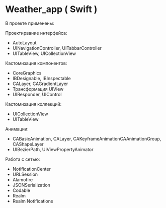 # Weather_app ( Swift )

В проекте применены: 

Проектирвание интерфейса:
 - AutoLayout
 - UINavigationController, UITabbarController
 - UITableView, UICollectionView

Кастомизация компонентов:
 - CoreGraphics
 - IBDesignable, IBInspectable
 - CALayer, CAGradientLayer
 - Трансформация UIView
 - UIResponder, UIControl

Кастомизация коллекций:
 - UICollectionView
 - UITableView

Анимации:
 - CABasicAnimation, CALayer, CAKeyframeAnimationCAAnimationGroup, CAShapeLayer
 - UIBezierPath, UIViewPropertyAnimator

Работа с сетью:
 - NotificationCenter
 - URLSession
 - Alamofire
 - JSONSerialization
 - Codable
 - Realm
 - Realm Notifications
